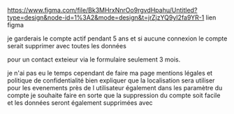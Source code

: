 

https://www.figma.com/file/Bk3MHrxNnrOo9rgvdHpahu/Untitled?type=design&node-id=1%3A2&mode=design&t=jrZjzYQ9yI2fa9YR-1
lien figma

je garderais le compte actif pendant 5 ans et si aucune connexion le compte serait supprimer avec toutes les données 

pour un contact exteieur via le formulaire seulement 3 mois.

je n'ai pas eu le temps cependant de faire ma page mentions légales et politique de confidentialité bien expliquer que la localisation sera utiliser pour les evenements près de l utilisateur
également dans les paramètre du compte je souhaite faire en sorte que la suppression du compte soit facile et les données seront également supprimées avec


